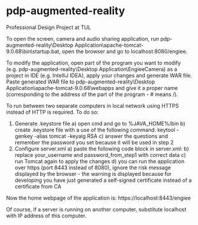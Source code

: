 # pdp-augmented-reality
Professional Design Project at TUL

To open the screen, camera and audio sharing application, run pdp-augmented-reality\Desktop Application\apache-tomcat-9.0.68\bin\startup.bat,
open the browser and go to localhost:8080/engiee.

To modify the application, open part of the program you want to modify (e.g. pdp-augmented-reality\Desktop Application\EngieeCamera) as a project in
IDE (e.g. IntelliJ IDEA), apply your changes and generate WAR file. Paste generated WAR file to
pdp-augmented-reality\Desktop Application\apache-tomcat-9.0.68\webapps and give it a proper name (corresponding to the address of the part of the
program - # means /).

To run between two separate computers in local network using HTTPS instead of HTTP is required. To do so:
1. Generate .keystore file
a) open cmd and go to %JAVA_HOME%/bin
b) create .keystore file with a use of the following command:
keytool -genkey -alias tomcat -keyalg RSA
c) answer the questions and remember the password you set because it will be used in step 2
2. Configure server.xml
a) paste the following code block in server.xml:
<Connector SSLEnabled="true" acceptCount="100" clientAuth="false"
disableUploadTimeout="true" enableLookups="false" maxThreads="25"
port="8443" keystoreFile="C:/Users/your_username/.keystore" keystorePass="password_from_step1"
protocol="org.apache.coyote.http11.Http11NioProtocol" scheme="https"
secure="true" sslProtocol="TLS" />
b) replace your_username and password_from_step1 with correct data
c) run Tomcat again to apply the changes
d) you can run the application over https (port 8443 instead of 8080), ignore the risk message displayed
by the browser - the warning is displayed because for developing you have just generated a self-signed certificate
instead of a certificate from CA

Now the home webpage of the application is: https://localhost:8443/engiee

Of course, if a server is running on another computer, substitute localhost with IP address of this computer. 